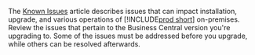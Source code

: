 The [Known Issues](../../upgrade/known-issues.md) article describes issues that can impact installation, upgrade, and various operations of [!INCLUDE[prod short](prod_short.md)] on-premises. Review the issues that pertain to the Business Central version you're upgrading to. Some of the issues must be addressed before you upgrade, while others can be resolved afterwards. 
